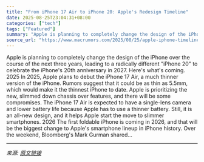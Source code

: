 ```yaml
---
title: "From iPhone 17 Air to iPhone 20: Apple's Redesign Timeline"
date: 2025-08-25T23:04:31+08:00
categories: ["tech"]
tags: ["Featured"]
summary: "Apple is planning to completely change the design of the iPhone over the course of the next three years, leading to a radically different \"&zwnj;iPhone&zwnj; 20\" to celebrate the &zwnj;iPhone&zwnj;'s "
source_url: "https://www.macrumors.com/2025/08/25/apple-iphone-timeline-2027/"
---
```


Apple is planning to completely change the design of the iPhone over the course of the next three years, leading to a radically different "&zwnj;iPhone&zwnj; 20" to celebrate the &zwnj;iPhone&zwnj;'s 20th anniversary in 2027. Here's what's coming. 2025 In 2025, Apple plans to debut the iPhone 17 Air, a much thinner version of the &zwnj;iPhone&zwnj;. Rumors suggest that it could be as thin as 5.5mm, which would make it the thinnest &zwnj;iPhone&zwnj; to date. Apple is prioritizing the new, slimmed down chassis over features, and there will be some compromises. The &zwnj;iPhone 17 Air&zwnj; is expected to have a single-lens camera and lower battery life because Apple has to use a thinner battery. Still, it is an all-new design, and it helps Apple start the move to slimmer smartphones. 2026 The first foldable &zwnj;iPhone&zwnj; is coming in 2026, and that will be the biggest change to Apple's smartphone lineup in &zwnj;iPhone&zwnj; history. Over the weekend, Bloomberg's Mark Gurman shared...

---

*来源: [原文链接](https://www.macrumors.com/2025/08/25/apple-iphone-timeline-2027/)*
